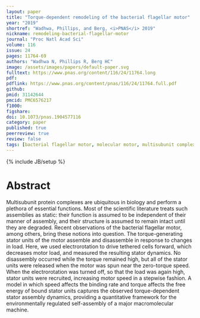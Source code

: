 ```yaml
---
layout: paper
title: "Torque-dependent remodeling of the bacterial flagellar motor"
year: "2019"
shortref: "Wadhwa, Phillips, and Berg, <i>PNAS</i> 2019"
nickname: remodeling-bacterial-flagellar-motor
journal: "Proc Natl Acad Sci"
volume: 116
issue: 24
pages: 11764-69
authors: "Wadhwa N, Phillips R, Berg HC"
image: /assets/images/papers/default-paper.svg
fulltext: https://www.pnas.org/content/116/24/11764.long
pdf: 
pdflink: https://www.pnas.org/content/pnas/116/24/11764.full.pdf
github: 
pmid: 31142644
pmcid: PMC6576217
f1000: 
figshare: 
doi: 10.1073/pnas.1904577116
category: paper
published: true
peerreview: true
review: false
tags: [bacterial flagellar motor, molecular motor, multisubunit complex, regulated self-assembly]
---
```

{% include JB/setup %}

# Abstract 

Multisubunit protein complexes are ubiquitous in biology and perform a plethora of essential functions. Most of the scientific literature treats such assemblies as static: their function is assumed to be independent of their manner of assembly, and their structure is assumed to remain intact until they are degraded. Recent observations of the bacterial flagellar motor, among others, bring these notions into question. The torque-generating stator units of the motor assemble and disassemble in response to changes in load. Here, we used electrorotation to drive tethered cells forward, which decreases motor load, and measured the resulting stator dynamics. No disassembly occurred while the torque remained high, but all of the stator units were released when the motor was spun near the zero-torque speed. When the electrorotation was turned off, so that the load was again high, stator units were recruited, increasing motor speed in a stepwise fashion. A model in which speed affects the binding rate and torque affects the free energy of bound stator units captures the observed torque-dependent stator assembly dynamics, providing a quantitative framework for the environmentally regulated self-assembly of a major macromolecular machine.